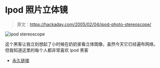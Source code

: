 # Ipod 照片立体镜

> 原文：<https://hackaday.com/2005/02/04/ipod-photo-stereoscope/>

![ipod stereoscope](img/eda3dc9856924b3073a90f2febe26e22.png)

这个黑客让我立刻想起了小时候在奶奶家看立体图像，虽然今天它已经遍布网络，但我知道这里的每个人都非常喜欢 ipod 黑客

*   [永久链接](http://astronomy.swin.edu.au/~pbourke/stereographics/ipodphoto/index2.html)